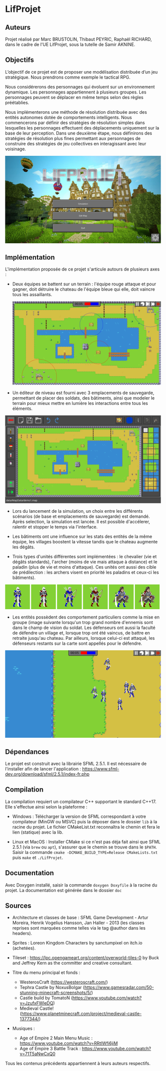 # LifProjet

## Auteurs

Projet réalisé par Marc BRUSTOLIN, Thibaut PEYRIC, Raphaël RICHARD, dans le cadre de
l'UE LifProjet, sous la tutelle de Samir AKNINE. 

## Objectifs 

L’objectif de ce projet est de proposer une modélisation distribuée
d’un jeu stratégique. Nous prendrons comme exemple le tactical RPG.

Nous considérerons des personnages qui évoluent sur un environnement 
dynamique. Les personnages appartiennent à plusieurs groupes. Les 
personnages peuvent se déplacer en même temps selon des règles préétablies. 

Nous implémenterons une méthode de résolution distribuée avec des entités 
autonomes dotée de comportements intelligents. Nous commencerons par définir
des stratégies de résolution simples dans lesquelles les personnages 
effectuent des déplacements uniquement sur la base de leur perception.
Dans une deuxième étape, nous définirons des stratégies de résolution 
plus fines permettant aux personnages de construire des stratégies de 
jeu collectives en interagissant avec leur voisinage.

![menu](examples/menu.png) 

## Implémentation 

L'implémentation proposée de ce projet s'articule autours de plusieurs axes :
- Deux équipes se battent sur un terrain : l'équipe rouge attaque et pour gagner, 
  doit détruire le chateau de l'équipe bleue qui elle, doit vaincre tous les assaillants.
  

  ![simulation](examples/simulation.png)

- Un éditeur de niveau est fourni avec 3 emplacements de sauvegarde, permettant de 
  placer des soldats, des bâtiments, ainsi que modeler le terrain pour mieux mettre en
  lumière les interactions entre tous les éléments.
  

![editor](examples/editor.png)

- Lors du lancement de la simulation, un choix entre les différents scénarios (de base et 
  emplacements de sauvegarde) est demandé. Après selection, la simulation est lancée. 
  Il est possible d'accélerer, ralentir et stopper le temps via l'interface.
  

- Les bâtiments ont une influence sur les stats des entités de la même équipe, les villages 
  boostent la vitesse tandis que le chateau augmente les dégâts.
  

- Trois types d'unités différentes sont implémentées : le chevalier (vie et dégâts standards), l'archer (moins de vie mais
  attaque à distance) et le paladin (plus de vie et moins d'attaque). Ces unités ont aussi des cible de prédilection : les archers
  visent en priorité les paladins et ceux-ci les bâtiments).
  
![knight_b](examples/knight_blue.png) ![knight_r](examples/knight_red.png) ![archer_b](examples/archer_blue.png) ![archer_r](examples/archer_red.png) ![tank_b](examples/tank_blue.png) ![tank_r](examples/tank_red.png)

- Les entités possèdent des comportement particuliers comme la mise en groupe (image suivante lorsqu'un trop grand nombre d'ennemis 
  sont dans le champ de vision du soldat. Les défenseurs ont aussi la faculté de défendre un village et, lorsque trop ont
  été vaincus, de battre en retraite jusqu'au chateau. Par ailleurs, lorsque celui-ci est attaqué, les défenseurs restants sur la 
  carte sont appellés pour le défendre.

![grouping](examples/grouping.png)

## Dépendances 

Le projet est construit avec la librairie SFML 2.5.1. Il est nécessaire de l'installer afin de lancer l'application :
https://www.sfml-dev.org/download/sfml/2.5.1/index-fr.php

## Compilation

La compilation requiert un compilateur C++ supportant le standard C++17. Elle s'effectue ainsi selon la plateforme :

- Windows : Télécharger la version de SFML correspondant à votre compilateur (MinGW ou MSVC) puis la déposer dans le dossier `lib`
 à la racine du projet. Le fichier CMakeList.txt reconnaîtra le chemin et fera le lien (statique) avec la lib.
  

- Linux et MacOS : Installer CMake si ce n'est pas déja fait ainsi que SFML 2.5.1 (via `brew` ou `apt`), s'assurer que le chemin se trouve
dans le `$PATH`. Saisir la commande `cmake -DCMAKE_BUILD_TYPE=Release CMakeLists.txt ` puis `make` et `./LifProjet`.
  

## Documentation 

Avec Doxygen installé, saisir la commande `doxygen Doxyfile` à la racine du projet. La documentation est générée dans le dossier `doc`

## Sources 

- Architecture et classes de base :
  SFML Game Development - Artur Moreira, Henrik Vogelius Hansson, Jan Haller - 2013 (les classes reprises sont marquées 
  comme telles via le tag @author dans les headers).


- Sprites :
Loreon Kingdom Characters by sanctumpixel on itch.io (achetées).


- Tileset :
https://lpc.opengameart.org/content/overworld-tiles-0 by Buck and Jeffrey Kern as the committer and creative consultant.
  

- Titre du menu principal et fonds : 
    * WesterosCraft (https://westeroscraft.com/)
    * Tephra Castle by NoxusBolgar (https://www.gamesradar.com/50-stunning-minecraft-screenshots/5/)
    * Castle build by TomatoN (https://www.youtube.com/watch?v=JzufxFWleDQ)
    * Medieval Castle! (https://www.planetminecraft.com/project/medieval-castle-1377344/)


- Musiques :
    * Age of Empire 2 Main Menu Music : https://www.youtube.com/watch?v=RRtlWfi6jiM
    * Age of Empire 3 Battle Track : https://www.youtube.com/watch?v=71T5aNwCxQ0
  

Tous les contenus précédents appartiennent à leurs auteurs respectifs.
